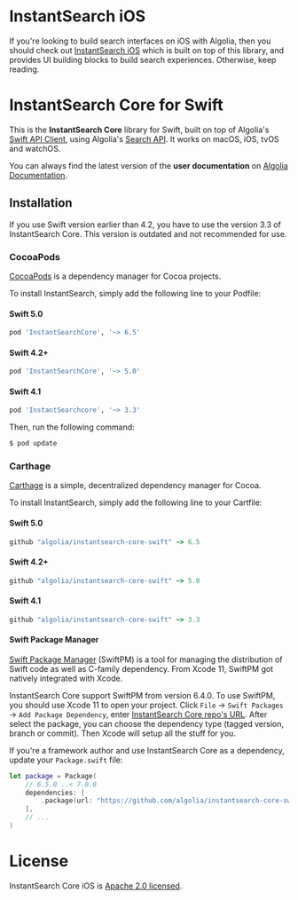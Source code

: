 # InstantSearch iOS

If you're looking to build search interfaces on iOS with Algolia, then you should check out [InstantSearch iOS](https://github.com/algolia/instantsearch-ios) which is built on top of this library, and provides UI building blocks to build search experiences. Otherwise, keep reading.

# InstantSearch Core for Swift

This is the **InstantSearch Core** library for Swift, built on top of Algolia's [Swift API Client](https://github.com/algolia/algoliasearch-client-swift), using Algolia's [Search API](https://www.algolia.com/). It works on macOS, iOS, tvOS and watchOS.

You can always find the latest version of the **user documentation** on [Algolia Documentation](https://www.algolia.com/doc/api-reference/widgets/ios/).

## Installation

If you use Swift version earlier than 4.2, you have to use the version 3.3 of InstantSearch Core.
This version is outdated and not recommended for use. 

### CocoaPods

[CocoaPods](https://cocoapods.org/) is a dependency manager for Cocoa projects.

To install InstantSearch, simply add the following line to your Podfile:


#### Swift 5.0

```ruby
pod 'InstantSearchCore', '~> 6.5'
```

#### Swift 4.2+

```ruby
pod 'InstantSearchCore', '~> 5.0'
```

#### Swift 4.1

```ruby
pod 'InstantSearchcore', '~> 3.3'
```

Then, run the following command:

```bash
$ pod update
```

### Carthage

[Carthage](https://github.com/Carthage/Carthage) is a simple, decentralized dependency manager for Cocoa.

To install InstantSearch, simply add the following line to your Cartfile:


#### Swift 5.0

```ruby
github "algolia/instantsearch-core-swift" ~> 6.5 
```

#### Swift 4.2+

```ruby
github "algolia/instantsearch-core-swift" ~> 5.0 
```

#### Swift 4.1

```ruby
github "algolia/instantsearch-core-swift" ~> 3.3 
```

#### Swift Package Manager

[Swift Package Manager](https://swift.org/package-manager/) (SwiftPM) is a tool for managing the distribution of Swift code as well as C-family dependency. From Xcode 11, SwiftPM got natively integrated with Xcode.

InstantSearch Core support SwiftPM from version 6.4.0. To use SwiftPM, you should use Xcode 11 to open your project. Click `File` -> `Swift Packages` -> `Add Package Dependency`, enter [InstantSearch Core repo's URL](https://github.com/algolia/instantsearch-core-swift.git).
After select the package, you can choose the dependency type (tagged version, branch or commit). Then Xcode will setup all the stuff for you.

If you're a framework author and use InstantSearch Core  as a dependency, update your `Package.swift` file:

```swift
let package = Package(
    // 6.5.0 ..< 7.0.0
    dependencies: [
        .package(url: "https://github.com/algolia/instantsearch-core-swift.git", from: "6.5.0")
    ],
    // ...
)
```


# License

InstantSearch Core iOS is [Apache 2.0 licensed](LICENSE.md).

